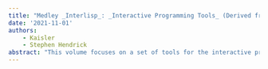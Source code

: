 ```yaml
---
title: "Medley _Interlisp_: _Interactive Programming Tools_ (Derived from _Interlisp-D_)"
date: '2021-11-01'
authors: 
    - Kaisler
    - Stephen Hendrick
abstract: "This volume focuses on a set of tools for the interactive programming interface for Medley Interlisp. I tried to select the tools that I felt were extremely useful to the Interlisp user. Some tools were omitted due to space limitations. The decisions are solely mine."
---
```


